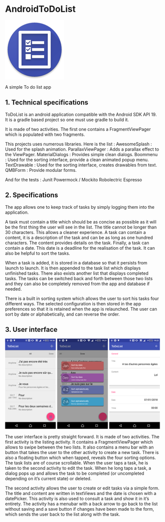 AndroidToDoList
=======

![alt tag](https://raw.githubusercontent.com/Poncholay/AndroidToDoList/master/app/src/main/res/mipmap-xxxhdpi/ic_launcher.png)

A simple To do list app

## 1. Technical specifications

ToDoList is an android application compatible with the Android SDK API 19.
It is a gradle based project so one must use gradle to build it.

It is made of two activities. The first one contains a FragmentViewPager which is populated with two fragments.

This projects uses numerous libraries. Here is the list :
AwesomeSplash : Used for the splash animation.
ParallaxViewPager : Adds a parallax effect to the ViewPager.
MaterialDialogs : Provides simple clean dialogs.
Boommenu : Used for the sorting interface, provide a clean animated popup menu.
TextDrawable : Used for the sorting interface, creates drawables from text.
QMBForm : Provide modular forms.

And for the tests :
Junit
Powermock / Mockito
Robolectric
Espresso

## 2. Specifications

The app allows one to keep track of tasks by simply logging them into the application.

A task must contain a title which should be as concise as possible as it will be the first thing the user will see in the list. The title cannot be longer than 30 characters. This allows a cleaner experience.
A task can contain a content, it is a description of the task and can be as long as one hundred characters. The content provides details on the task.
Finally, a task can contain a date. This date is a deadline for the realisation of the task. It can also be helpful to sort the tasks.

When a task is added, it is stored in a database so that it persists from launch to launch.
It is then appended to the task list which displays unfinished tasks. There also exists another list that displays completed tasks.
The tasks can be switched back and forth between those two lists and they can also be completely removed from the app and database if needed.

There is a built in sorting system which allows the user to sort his tasks four different ways. The selected configuration is then stored in the app preferences so that it is retained when the app is relaunched. The user can sort by date or alphabetically, and can reverse the order.

## 3. User interface

![alt tag](https://raw.githubusercontent.com/Poncholay/AndroidToDoList/master/README/ui.png)

The user interface is pretty straight forward. It is made of two activities.
The first activity is the listing activity. It contains a FragmentViewPager which allows to swipe between the two lists. It also contains a menu bar with an button that takes the user to the other activity to create a new task. There is also a floating button which when tapped, reveals the four sorting options.
The task lists are of course scrollable. When the user taps a task, he is taken to the second activity to edit the task. When he long taps a task, a dialog pops up and allows the task to be completed (or uncompleted depending on it’s current state) or deleted.

The second activity allows the user to create or edit tasks via a simple form. The title and content are written in textViews and the date is chosen with a datePicker.
This activity is also used to consult a task and show it in it’s entirety.
The activity has a menubar with a back arrow to go back to the list without saving and a save button if changes have been made to the form, which sends the user back to the list along with the task.
